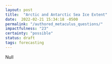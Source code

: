 ```yaml
---
layout: post
title:  "Arctic and Antarctic Sea Ice Extent"
date:  2022-02-21 15:34:18 -0500
permalink: "/authored_metaculus_questions/"
impactfulness: "23"
certainty: "possible"
status: draft
tags: forecasting 
---
```


Null
